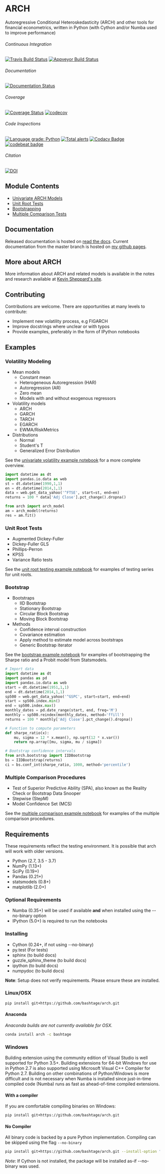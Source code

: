 # ARCH

Autoregressive Conditional Heteroskedasticity (ARCH) and other tools for
financial econometrics, written in Python (with Cython and/or Numba used
to improve performance)

###### Continuous Integration

[![Travis Build Status](https://travis-ci.org/bashtage/arch.svg?branch=master)](https://travis-ci.org/bashtage/arch)
[![Appveyor Build Status](https://ci.appveyor.com/api/projects/status/nmt02u7jwcgx7i2x?svg=true)](https://ci.appveyor.com/project/bashtage/arch/branch/master)

###### Documentation

[![Documentation Status](https://readthedocs.org/projects/arch/badge/?version=latest)](http://arch.readthedocs.org/en/latest/)

###### Coverage

[![Coverage Status](https://coveralls.io/repos/bashtage/arch/badge.svg?branch=master)](https://coveralls.io/r/bashtage/arch?branch=master)
[![codecov](https://codecov.io/gh/bashtage/arch/branch/master/graph/badge.svg)](https://codecov.io/gh/bashtage/arch)

###### Code Inspections
[![Language grade: Python](https://img.shields.io/lgtm/grade/python/g/bashtage/arch.svg?logo=lgtm&logoWidth=18)](https://lgtm.com/projects/g/bashtage/arch/context:python)
[![Total alerts](https://img.shields.io/lgtm/alerts/g/bashtage/arch.svg?logo=lgtm&logoWidth=18)](https://lgtm.com/projects/g/bashtage/arch/alerts/)
[![Codacy Badge](https://api.codacy.com/project/badge/Grade/cea43b588e0f4f2a9d8ba37cf63f8210)](https://www.codacy.com/app/bashtage/arch?utm_source=github.com&amp;utm_medium=referral&amp;utm_content=bashtage/arch&amp;utm_campaign=Badge_Grade)
[![codebeat badge](https://codebeat.co/badges/18a78c15-d74b-4820-b56d-72f7e4087532)](https://codebeat.co/projects/github-com-bashtage-arch-master)

###### Citation
[![DOI](https://zenodo.org/badge/doi/10.5281/zenodo.15681.svg)](http://dx.doi.org/10.5281/zenodo.15681)

## Module Contents

* [Univariate ARCH Models](#volatility)
* [Unit Root Tests](#unit-root)
* [Bootstrapping](#bootstrap)
* [Multiple Comparison Tests](#multiple-comparison)

## Documentation

Released documentation is hosted on
[read the docs](http://arch.readthedocs.org/en/latest/).
Current documentation from the master branch is hosted on
[my github pages](http://bashtage.github.io/arch/doc/index.html).

## More about ARCH

More information about ARCH and related models is available in the notes and
research available at [Kevin Sheppard's site](http://www.kevinsheppard.com).

## Contributing

Contributions are welcome.  There are opportunities at many levels to contribute:

* Implement new volatility process, e.g FIGARCH
* Improve docstrings where unclear or with typos
* Provide examples, preferably in the form of IPython notebooks

## Examples

<a name="volatility"/>

### Volatility Modeling

* Mean models
  * Constant mean
  * Heterogeneous Autoregression (HAR)
  * Autoregression (AR)
  * Zero mean
  * Models with and without exogenous regressors
* Volatility models
  * ARCH
  * GARCH
  * TARCH
  * EGARCH
  * EWMA/RiskMetrics
* Distributions
  * Normal
  * Student's T
  * Generalized Error Distribution

See the [univariate volatility example notebook](http://nbviewer.ipython.org/github/bashtage/arch/blob/master/examples/univariate_volatility_modeling.ipynb) for a more complete overview.

```python
import datetime as dt
import pandas.io.data as web
st = dt.datetime(1990,1,1)
en = dt.datetime(2014,1,1)
data = web.get_data_yahoo('^FTSE', start=st, end=en)
returns = 100 * data['Adj Close'].pct_change().dropna()

from arch import arch_model
am = arch_model(returns)
res = am.fit()
```

<a name="unit-root"/>

### Unit Root Tests

* Augmented Dickey-Fuller
* Dickey-Fuller GLS
* Phillips-Perron
* KPSS
* Variance Ratio tests

See the [unit root testing example notebook](http://nbviewer.ipython.org/github/bashtage/arch/blob/master/examples/unitroot_examples.ipynb) for examples of testing series for unit roots.

<a name="bootstrap"/>

### Bootstrap

* Bootstraps
  * IID Bootstrap
  * Stationary Bootstrap
  * Circular Block Bootstrap
  * Moving Block Bootstrap
* Methods
  * Confidence interval construction
  * Covariance estimation
  * Apply method to estimate model across bootstraps
  * Generic Bootstrap iterator

See the [bootstrap example notebook](http://nbviewer.ipython.org/github/bashtage/arch/blob/master/examples/bootstrap_examples.ipynb) 
for examples of bootstrapping the Sharpe ratio and a Probit model from 
Statsmodels.

```python
# Import data
import datetime as dt
import pandas as pd
import pandas.io.data as web
start = dt.datetime(1951,1,1)
end = dt.datetime(2014,1,1)
sp500 = web.get_data_yahoo('^GSPC', start=start, end=end)
start = sp500.index.min()
end = sp500.index.max()
monthly_dates = pd.date_range(start, end, freq='M')
monthly = sp500.reindex(monthly_dates, method='ffill')
returns = 100 * monthly['Adj Close'].pct_change().dropna()

# Function to compute parameters
def sharpe_ratio(x):
    mu, sigma = 12 * x.mean(), np.sqrt(12 * x.var())
    return np.array([mu, sigma, mu / sigma])

# Bootstrap confidence intervals
from arch.bootstrap import IIDBootstrap
bs = IIDBootstrap(returns)
ci = bs.conf_int(sharpe_ratio, 1000, method='percentile')
```

<a name="multiple-comparison"/>

### Multiple Comparison Procedures

* Test of Superior Predictive Ability (SPA), also known as the Reality
  Check or Bootstrap Data Snooper
* Stepwise (StepM)
* Model Confidence Set (MCS)

See the [multiple comparison example notebook](http://nbviewer.ipython.org/github/bashtage/arch/blob/master/examples/multiple-comparison_examples.ipynb)
for examples of the multiple comparison procedures.

## Requirements

These requirements reflect the testing environment.  It is possible
that arch will work with older versions.

* Python (2.7, 3.5 - 3.7)
* NumPy (1.13+)
* SciPy (0.19+)
* Pandas (0.21+)
* statsmodels (0.8+)
* matplotlib (2.0+)

### Optional Requirements

* Numba (0.35+) will be used if available **and** when installed using
  the --no-binary option
* IPython (5.0+) is required to run the notebooks

### Installing

* Cython (0.24+, if not using --no-binary)
* py.test (For tests)
* sphinx (to build docs)
* guzzle_sphinx_theme (to build docs)
* ipython (to build docs)
* numpydoc (to build docs)

**Note**: Setup does not verify requirements.  Please ensure these are
installed.

### Linux/OSX

```bash
pip install git+https://github.com/bashtage/arch.git
```

#### Anaconda

_Anaconda builds are not currently available for OSX._

```bash
conda install arch -c bashtage
```

### Windows

Building extension using the community edition of Visual Studio is
well supported for Python 3.5+.  Building extensions for 64-bit Windows
for use in Python 2.7 is also supported using Microsoft Visual C++
Compiler for Python 2.7.  Building on other combinations of Python/Windows
is more difficult and is not necessary when Numba is installed since
just-in-time compiled code (Numba) runs as fast as ahead-of-time
compiled extensions.

#### With a compiler

If you are comfortable compiling binaries on Windows:

```bash
pip install git+https://github.com/bashtage/arch.git
```

#### No Compiler

All binary code is backed by a pure Python implementation.  Compiling
can be skipped using the flag `--no-binary`

```bash
pip install git+https://github.com/bashtage/arch.git --install-option "--no-binary"
```

*Note*: If Cython is not installed, the package will be installed as-if
--no-binary was used.
